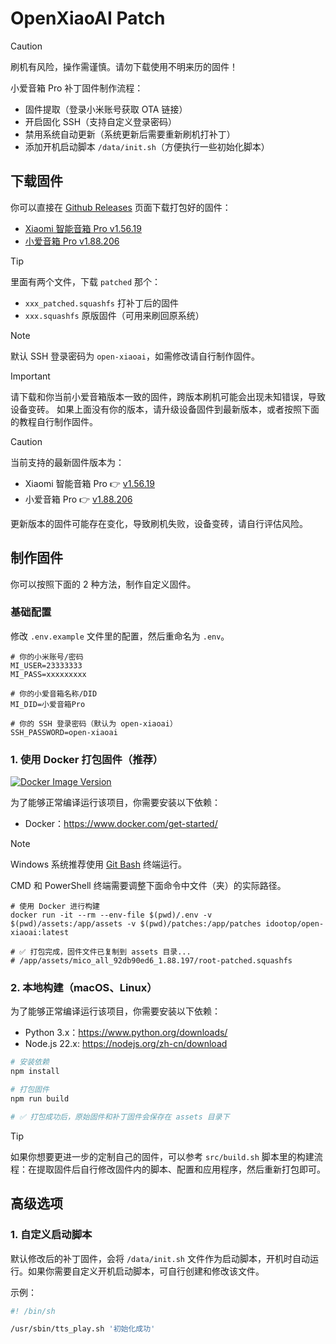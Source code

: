 # OpenXiaoAI Patch

> [!CAUTION]
> 刷机有风险，操作需谨慎。请勿下载使用不明来历的固件！

小爱音箱 Pro 补丁固件制作流程：
- 固件提取（登录小米账号获取 OTA 链接）
- 开启固化 SSH（支持自定义登录密码）
- 禁用系统自动更新（系统更新后需要重新刷机打补丁）
- 添加开机启动脚本 `/data/init.sh`（方便执行一些初始化脚本）

## 下载固件

你可以直接在 [Github Releases](https://github.com/idootop/open-xiaoai/releases) 页面下载打包好的固件：
- [Xiaomi 智能音箱 Pro v1.56.19](https://github.com/idootop/open-xiaoai/releases/tag/OH2P_1.56.19)
- [小爱音箱 Pro v1.88.206](https://github.com/idootop/open-xiaoai/releases/tag/LX06_1.88.206)

> [!TIP]
> 里面有两个文件，下载 `patched` 那个：
> - `xxx_patched.squashfs` 打补丁后的固件
> - `xxx.squashfs` 原版固件（可用来刷回原系统）

> [!NOTE]
> 默认 SSH 登录密码为 `open-xiaoai`，如需修改请自行制作固件。


> [!IMPORTANT]
> 请下载和你当前小爱音箱版本一致的固件，跨版本刷机可能会出现未知错误，导致设备变砖。
> 如果上面没有你的版本，请升级设备固件到最新版本，或者按照下面的教程自行制作固件。

> [!CAUTION]
> 当前支持的最新固件版本为：
> - Xiaomi 智能音箱 Pro 👉 [v1.56.19](https://github.com/idootop/open-xiaoai/releases/tag/OH2P_1.56.19)
> - 小爱音箱 Pro 👉 [v1.88.206](https://github.com/idootop/open-xiaoai/releases/tag/LX06_1.88.206)
>
> 更新版本的固件可能存在变化，导致刷机失败，设备变砖，请自行评估风险。



## 制作固件

你可以按照下面的 2 种方法，制作自定义固件。

### 基础配置

修改 `.env.example` 文件里的配置，然后重命名为 `.env`。

```shell
# 你的小米账号/密码
MI_USER=23333333
MI_PASS=xxxxxxxxx

# 你的小爱音箱名称/DID
MI_DID=小爱音箱Pro

# 你的 SSH 登录密码（默认为 open-xiaoai）
SSH_PASSWORD=open-xiaoai
```

### 1. 使用 Docker 打包固件（推荐）

[![Docker Image Version](https://img.shields.io/docker/v/idootop/open-xiaoai?color=%23086DCD&label=docker%20image)](https://hub.docker.com/r/idootop/open-xiaoai)

为了能够正常编译运行该项目，你需要安装以下依赖：

- Docker：https://www.docker.com/get-started/

> [!NOTE]
> Windows 系统推荐使用 [Git Bash](https://git-scm.com/downloads) 终端运行。
> 
> CMD 和 PowerShell 终端需要调整下面命令中文件（夹）的实际路径。

```shell
# 使用 Docker 进行构建
docker run -it --rm --env-file $(pwd)/.env -v $(pwd)/assets:/app/assets -v $(pwd)/patches:/app/patches idootop/open-xiaoai:latest

# ✅ 打包完成，固件文件已复制到 assets 目录...
# /app/assets/mico_all_92db90ed6_1.88.197/root-patched.squashfs
```

### 2. 本地构建（macOS、Linux）

为了能够正常编译运行该项目，你需要安装以下依赖：

- Python 3.x：https://www.python.org/downloads/
- Node.js 22.x: https://nodejs.org/zh-cn/download

```bash
# 安装依赖
npm install

# 打包固件
npm run build

# ✅ 打包成功后，原始固件和补丁固件会保存在 assets 目录下
```

> [!TIP]
> 如果你想要更进一步的定制自己的固件，可以参考 `src/build.sh` 脚本里的构建流程：在提取固件后自行修改固件内的脚本、配置和应用程序，然后重新打包即可。

## 高级选项

### 1. 自定义启动脚本

默认修改后的补丁固件，会将 `/data/init.sh` 文件作为启动脚本，开机时自动运行。如果你需要自定义开机启动脚本，可自行创建和修改该文件。

示例：

```bash
#! /bin/sh

/usr/sbin/tts_play.sh '初始化成功'
```